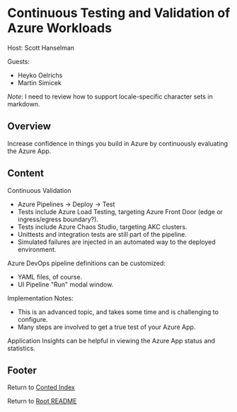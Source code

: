 # Continuous Testing and Validation of Azure Workloads

Host: Scott Hanselman

Guests:

- Heyko Oelrichs
- Martin Simicek

*Note*: I need to review how to support locale-specific character sets in markdown.

## Overview

Increase confidence in things you build in Azure by continuously evaluating the Azure App.

## Content

Continuous Validation

- Azure Pipelines -> Deploy -> Test
- Tests include Azure Load Testing, targeting Azure Front Door (edge or ingress/egress boundary?).
- Tests include Azure Chaos Studio, targeting AKC clusters.
- Unittests and integration tests are still part of the pipeline.
- Simulated failures are injected in an automated way to the deployed environment.

Azure DevOps pipeline definitions can be customized:

- YAML files, of course.
- UI Pipeline "Run" modal window.

Implementation Notes:

- This is an advanced topic, and takes some time and is challenging to configure.
- Many steps are involved to get a true test of your Azure App.

Application Insights can be helpful in viewing the Azure App status and statistics.

## Footer

Return to [Conted Index](./conted-index.html)

Return to [Root README](../README.html)
